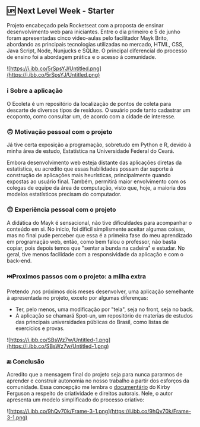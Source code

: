 ## 🆙 Next Level Week - Starter

Projeto encabeçado pela Rocketseat com a proposta de ensinar desenvolvimento web para iniciantes. Entre o dia primeiro e 5 de junho foram apresentadas cinco video-aulas pelo facilitador Mayk Brito, abordando as principais tecnologias utilizadas no mercado, HTML, CSS, Java Script, Node, Nunjucks e SQLite. O principal diferencial do processo de ensino foi a abordagem prática e o acesso à comunidade. 

![https://i.ibb.co/5rSpsYJ/Untitled.png](https://i.ibb.co/5rSpsYJ/Untitled.png)

### ℹ️ Sobre a aplicação

O Ecoleta é um repositório da localização de pontos de coleta para descarte de diversos tipos de resíduos. O usuário pode tanto cadastrar um ecoponto, como consultar um, de acordo com a cidade de interesse. 

### 🙃 Motivação pessoal com o projeto

Já tive certa exposição a programação, sobretudo em Python e R, devido à minha área de estudo, Estatística na Universidade Federal do Ceará. 

Embora desenvolvimento web esteja distante das aplicações diretas da estatística, eu acredito que essas habilidades possam dar suporte à construção de aplicações mais heurísticas, principalmente quando expostas ao usuário final. Também, permitirá maior envolvimento com os colegas de equipe da área de computação, visto que, hoje, a maioria dos modelos estatísticos precisam do computador.  

### 🙃 Experiência pessoal com o projeto

A didática do Mayk é sensacional, não tive dificuldades para acompanhar o conteúdo em si. No inicio, foi dificil simplismente aceitar algumas coisas, mas no final pude perceber que essa é a primeira fase do meu aprendizado em programação web, então, como bem falou o professor, não basta copiar, pois depois temos que "sentar a bunda na cadeira" e estudar. No geral, tive menos facilidade com a responsividade da aplicação e com o back-end. 

### ⏭️Proximos passos com o projeto: a milha extra

Pretendo ,nos próximos dois meses desenvolver, uma aplicação semelhante à apresentada no projeto, exceto por algumas diferenças:

- Ter, pelo menos, uma modificação por "tela", seja no front, seja no back.
- A aplicação se chamará Spot-un, um repositório de materias de estudos das principais universidades públicas do Brasil, como listas de exercícios e provas.

![https://i.ibb.co/SBsWz7w/Untitled-1.png](https://i.ibb.co/SBsWz7w/Untitled-1.png)

### 🔚 Conclusão

Acredito que a mensagem final do projeto seja para nunca pararmos de aprender e construir autonomia no nosso trabalho a partir dos esforços da comunidade. Essa concepção me lembra o [documentário](https://www.youtube.com/watch?v=nJPERZDfyWc) do Kirby Ferguson a respeito de criatividade e direitos autorais. Nele, o autor apresenta um modelo simplificado do processo criativo: 

![https://i.ibb.co/9hQv70k/Frame-3-1.png](https://i.ibb.co/9hQv70k/Frame-3-1.png)
